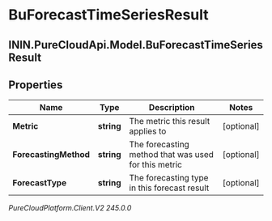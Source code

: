 # BuForecastTimeSeriesResult

## ININ.PureCloudApi.Model.BuForecastTimeSeriesResult

## Properties

|Name | Type | Description | Notes|
|------------ | ------------- | ------------- | -------------|
| **Metric** | **string** | The metric this result applies to | [optional] |
| **ForecastingMethod** | **string** | The forecasting method that was used for this metric | [optional] |
| **ForecastType** | **string** | The forecasting type in this forecast result | [optional] |



_PureCloudPlatform.Client.V2 245.0.0_
